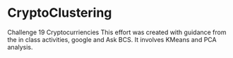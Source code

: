 # CryptoClustering
Challenge 19 Cryptocurriencies
This effort was created with guidance from the in class activities, google and Ask BCS. It involves KMeans and PCA analysis.
